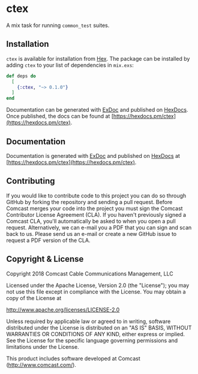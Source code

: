# ctex

A mix task for running `common_test` suites.

## Installation

`ctex` is available for installation from [Hex](https://hexdocs.pm/ctex/). The package can be installed
by adding `ctex` to your list of dependencies in `mix.exs`:

```elixir
def deps do
  [
    {:ctex, "~> 0.1.0"}
  ]
end
```

Documentation can be generated with [ExDoc](https://github.com/elixir-lang/ex_doc)
and published on [HexDocs](https://hexdocs.pm). Once published, the docs can
be found at [https://hexdocs.pm/ctex](https://hexdocs.pm/ctex).

## Documentation

Documentation is generated with [ExDoc](https://github.com/elixir-lang/ex_doc)
and published on [HexDocs](https://hexdocs.pm) at
[https://hexdocs.pm/ctex](https://hexdocs.pm/ctex).

## Contributing

If you would like to contribute code to this project you can do so
through GitHub by forking the repository and sending a pull
request. Before Comcast merges your code into the project you must
sign the Comcast Contributor License Agreement (CLA). If you haven't
previously signed a Comcast CLA, you'll automatically be asked to when
you open a pull request. Alternatively, we can e-mail you a PDF that
you can sign and scan back to us. Please send us an e-mail or create a
new GitHub issue to request a PDF version of the CLA.

## Copyright & License

Copyright 2018 Comcast Cable Communications Management, LLC

Licensed under the Apache License, Version 2.0 (the "License");
you may not use this file except in compliance with the License.
You may obtain a copy of the License at

http://www.apache.org/licenses/LICENSE-2.0

Unless required by applicable law or agreed to in writing, software
distributed under the License is distributed on an "AS IS" BASIS,
WITHOUT WARRANTIES OR CONDITIONS OF ANY KIND, either express or implied.
See the License for the specific language governing permissions and
limitations under the License.

This product includes software developed at Comcast (http://www.comcast.com/).
